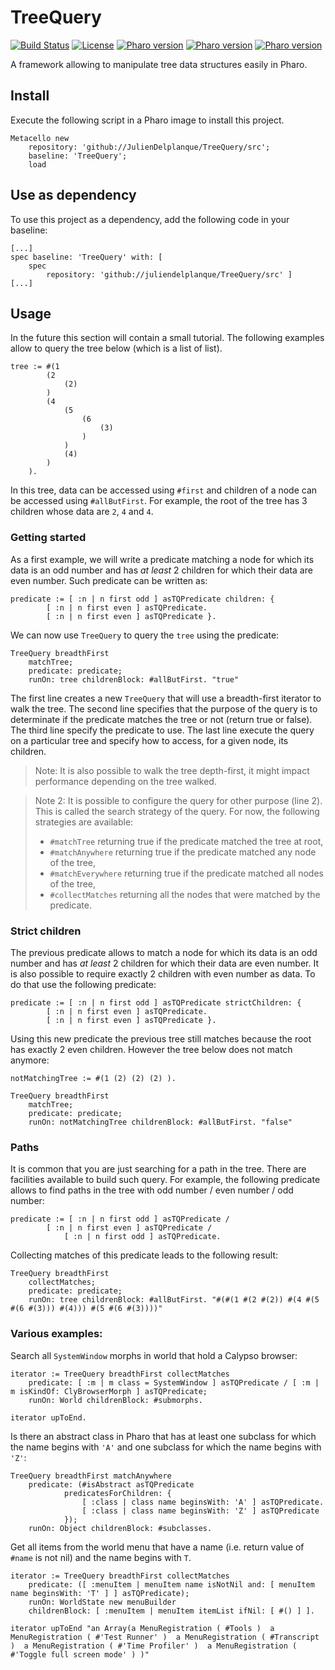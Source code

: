 # TreeQuery
[![Build Status](https://travis-ci.com/juliendelplanque/TreeQuery.svg?branch=master)](https://travis-ci.com/juliendelplanque/TreeQuery)
[![License](https://img.shields.io/badge/license-MIT-blue.svg)](LICENSE)
[![Pharo version](https://img.shields.io/badge/Pharo-7.0-%23aac9ff.svg)](https://pharo.org/download)
[![Pharo version](https://img.shields.io/badge/Pharo-8.0-%23aac9ff.svg)](https://pharo.org/download)
[![Pharo version](https://img.shields.io/badge/Pharo-9.0-%23aac9ff.svg)](https://pharo.org/download)

A framework allowing to manipulate tree data structures easily in Pharo.

## Install
Execute the following script in a Pharo image to install this project.

```Smalltalk
Metacello new
    repository: 'github://JulienDelplanque/TreeQuery/src';
    baseline: 'TreeQuery';
    load
```

## Use as dependency
To use this project as a dependency, add the following code in your baseline:
```Smalltalk
[...]
spec baseline: 'TreeQuery' with: [ 
	spec
		repository: 'github://juliendelplanque/TreeQuery/src' ]
[...]
```

## Usage
In the future this section will contain a small tutorial.
The following examples allow to query the tree below (which is a list of list).

```Smalltalk
tree := #(1 
		(2 
			(2)
		)
		(4
			(5
				(6
					(3)
				)
			)
			(4)
		)
	).
```

In this tree, data can be accessed using `#first` and children of a node can be accessed using `#allButFirst`.
For example, the root of the tree has 3 children whose data are `2`, `4` and `4`.

### Getting started

As a first example, we will write a predicate matching a node for which its data is an odd number and has *at least* 2 children for which their data are even number. Such predicate can be written as:

```Smalltalk
predicate := [ :n | n first odd ] asTQPredicate children: {
		[ :n | n first even ] asTQPredicate.
		[ :n | n first even ] asTQPredicate }.
```

We can now use `TreeQuery` to query the `tree` using the predicate:

```Smalltalk
TreeQuery breadthFirst
	matchTree;
	predicate: predicate;
	runOn: tree childrenBlock: #allButFirst. "true"
```

The first line creates a new `TreeQuery` that will use a breadth-first iterator to walk the tree. The second line specifies that the purpose of the query is to determinate if the predicate matches the tree or not (return true or false). The third line specify the predicate to use. The last line execute the query on a particular tree and specify how to access, for a given node, its children.

> Note: It is also possible to walk the tree depth-first, it might impact performance depending on the tree walked.

> Note 2: It is possible to configure the query for other purpose (line 2). This is called the search strategy of the query. For now, the following strategies are available:
> - `#matchTree` returning true if the predicate matched the tree at root,
> - `#matchAnywhere` returning true if the predicate matched any node of the tree,
> - `#matchEverywhere` returning true if the predicate matched all nodes of the tree,
> - `#collectMatches` returning all the nodes that were matched by the predicate.


### Strict children

The previous predicate allows to match a node for which its data is an odd number and has *at least* 2 children for which their data are even number. It is also possible to require exactly 2 children with even number as data. To do that use the following predicate:

```Smalltalk
predicate := [ :n | n first odd ] asTQPredicate strictChildren: {
		[ :n | n first even ] asTQPredicate.
		[ :n | n first even ] asTQPredicate }.
```

Using this new predicate the previous tree still matches because the root has exactly 2 even children. However the tree below does not match anymore:

```Smalltalk
notMatchingTree := #(1 (2) (2) (2) ).

TreeQuery breadthFirst
	matchTree;
	predicate: predicate;
	runOn: notMatchingTree childrenBlock: #allButFirst. "false"
```

### Paths

It is common that you are just searching for a path in the tree. There are facilities available to build such query.
For example, the following predicate allows to find paths in the tree with odd number / even number / odd number:

```Smalltalk
predicate := [ :n | n first odd ] asTQPredicate /
		[ :n | n first even ] asTQPredicate /
			[ :n | n first odd ] asTQPredicate.
```

Collecting matches of this predicate leads to the following result:
```Smalltalk
TreeQuery breadthFirst
	collectMatches;
	predicate: predicate;
	runOn: tree childrenBlock: #allButFirst. "#(#(1 #(2 #(2)) #(4 #(5 #(6 #(3))) #(4))) #(5 #(6 #(3))))"
```

### Various examples:

Search all `SystemWindow` morphs in world that hold a Calypso browser:
```Smalltalk
iterator := TreeQuery breadthFirst collectMatches
	predicate: [ :m | m class = SystemWindow ] asTQPredicate / [ :m | m isKindOf: ClyBrowserMorph ] asTQPredicate;
	runOn: World childrenBlock: #submorphs.
	
iterator upToEnd.
```

Is there an abstract class in Pharo that has at least one subclass for which the name begins with `'A'` and one subclass for which the name begins with `'Z'`:

```Smalltalk
TreeQuery breadthFirst matchAnywhere
	predicate: (#isAbstract asTQPredicate
			predicatesForChildren: { 
				[ :class | class name beginsWith: 'A' ] asTQPredicate.
				[ :class | class name beginsWith: 'Z' ] asTQPredicate
			});
	runOn: Object childrenBlock: #subclasses.
```

Get all items from the world menu that have a name (i.e. return value of `#name` is not nil) and the name begins with `T`.
```Smalltalk
iterator := TreeQuery breadthFirst collectMatches
	predicate: ([ :menuItem | menuItem name isNotNil and: [ menuItem name beginsWith: 'T' ] ] asTQPredicate);
	runOn: WorldState new menuBuilder
	childrenBlock: [ :menuItem | menuItem itemList ifNil: [ #() ] ].
	
iterator upToEnd "an Array(a MenuRegistration ( #Tools )  a MenuRegistration ( #'Test Runner' )  a MenuRegistration ( #Transcript )  a MenuRegistration ( #'Time Profiler' )  a MenuRegistration ( #'Toggle full screen mode' ) )"
```
